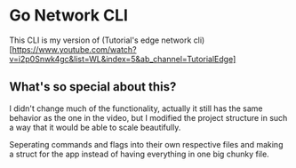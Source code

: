 # Go Network CLI

This CLI is my version of (Tutorial's edge network cli)[https://www.youtube.com/watch?v=i2p0Snwk4gc&list=WL&index=5&ab_channel=TutorialEdge]

## What's so special about this?

I didn't change much of the functionality, actually it still has the same behavior as the one in the video, but I modified the project structure in such a way that it would be able to scale beautifully.

Seperating commands and flags into their own respective files and making a struct for the app instead of having everything in one big chunky file.